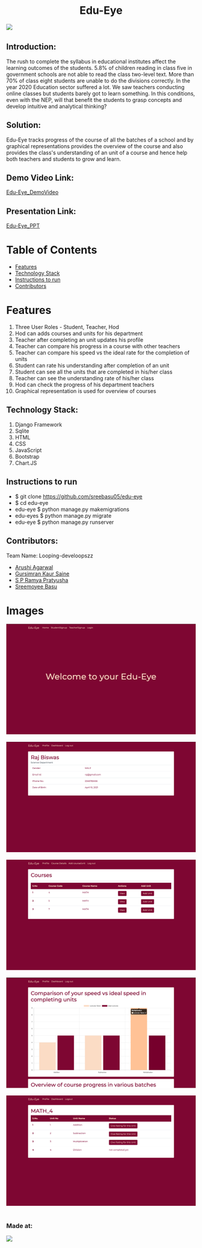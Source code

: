 
<h1 align="center">Edu-Eye</h1>
<p align="center">
</p>

<a href="https://hack36.com"> <img src="http://bit.ly/BuiltAtHack36" height=20px> </a>


## Introduction:
  The rush to complete the syllabus in educational institutes affect the learning outcomes of the students. 5.8% of children reading in class five in government schools are not able to read the class two-level text. More than 70% of class eight students are unable to do the divisions correctly.
  In the year 2020 Education sector suffered a lot. We saw teachers conducting online classes but students barely got to learn something. 
  In this conditions, even with the NEP, will that benefit the students to grasp concepts and develop intuitive and analytical thinking?
 
## Solution:
  Edu-Eye tracks progress of the course of all the batches of a school and by graphical representations provides the overview of the course and also provides the     class's understanding of an unit of a course and hence help both teachers and students to grow and learn.

  
## Demo Video Link:
 <a href="https://drive.google.com/file/d/1z6HRmKvwHbyJeAw8UI3jRFIoDAlCvw_X/view?usp=sharing"> Edu-Eye_DemoVideo </a>
  
  
## Presentation Link:
  <a href="https://docs.google.com/presentation/d/1qDjtVyBHH7v9iHXU7Hhy2lMLnTUyDvRJNKAJYCGT5Go/edit?usp=sharing"> Edu-Eye_PPT </a>
  
  
# Table of Contents
* [ Features ](#features)
* [Technology Stack](#technologystack)
* [Instructions to run](#installation)
* [Contributors](#contributors)


# <a name="features"></a>Features
  1) Three User Roles - Student, Teacher, Hod
  2) Hod can adds courses and units for his department
  3) Teacher after completing an unit updates his profile
  4) Teacher can compare his progress in a course with other teachers
  5) Teacher can compare his speed vs the ideal rate for the completion of units
  6) Student can rate his understanding after completion of an unit 
  7) Student can see all the units that are completed in his/her class
  8) Teacher can see the understanding rate of his/her class
  9) Hod can check the progress of his department teachers
  10) Graphical representation is used for overview of courses

## <a name="technologystack"></a>Technology Stack:
  1) Django Framework
  2) Sqlite
  3) HTML
  4) CSS
  5) JavaScript
  6) Bootstrap
  7) Chart.JS
  
## <a name="installation"></a>Instructions to run
* $ git clone https://github.com/sreebasu05/edu-eye <br>
* $ cd edu-eye <br>
* edu-eye $ python manage.py makemigrations 
* edu-eyes $ python manage.py migrate 
* edu-eye $ python manage.py runserver   

## <a name="contributors"></a>Contributors:

Team Name: Looping-develoopszz

* [Arushi Agarwal](https://github.com/arushi0106)
* [Gursimran Kaur Saine](https://github.com/gursimran18)
* [S P Ramya Pratyusha](https://github.com/ramya-4004)
* [Sreemoyee Basu](https://github.com/sreebasu05)

# <a name="images"></a>Images
![alt text](https://github.com/sreebasu05/edu-eye/blob/main/static/features/HomePage.png) <br><br>
![alt text](https://github.com/sreebasu05/edu-eye/blob/main/static/features/UserProfile.png)<br><br>
![alt text](https://github.com/sreebasu05/edu-eye/blob/main/static/features/Hod%20Dashboard.png)<br><br>
![alt text](https://github.com/sreebasu05/edu-eye/blob/main/static/features/CourseOverview.png)<br><br>
![alt text](https://github.com/sreebasu05/edu-eye/blob/main/static/features/Student%20Review%20Dashboard.png)<br><br>


### Made at:
<a href="https://hack36.com"> <img src="http://bit.ly/BuiltAtHack36" height=20px> </a>
